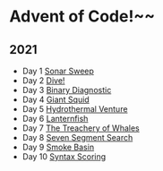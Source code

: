 # Advent of Code!~~

## 2021

- Day 1 [Sonar Sweep](./src/_2021/day1)
- Day 2 [Dive!](./src/_2021/day2)
- Day 3 [Binary Diagnostic](./src/_2021/day3)
- Day 4 [Giant Squid](./src/_2021/day4)
- Day 5 [Hydrothermal Venture](./src/_2021/day5)
- Day 6 [Lanternfish](./src/_2021/day6)
- Day 7 [The Treachery of Whales](./src/_2021/day7)
- Day 8 [Seven Segment Search](./src/_2021/day8)
- Day 9 [Smoke Basin](./src/_2021/day9)
- Day 10 [Syntax Scoring](./src/_2021/day10)
